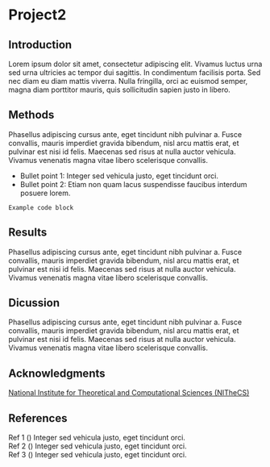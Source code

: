 # Project2
<!-- ![example workflow](https://github.com/github/docs/actions/workflows/main.yml/badge.svg) -->

## Introduction   
Lorem ipsum dolor sit amet, consectetur adipiscing elit. Vivamus luctus urna sed urna ultricies ac tempor dui sagittis. In condimentum facilisis porta. Sed nec diam eu diam mattis viverra. Nulla fringilla, orci ac euismod semper, magna diam porttitor mauris, quis sollicitudin sapien justo in libero.

## Methods   
Phasellus adipiscing cursus ante, eget tincidunt nibh pulvinar a. Fusce convallis, mauris imperdiet gravida bibendum, nisl arcu mattis erat, et pulvinar est nisi id felis. Maecenas sed risus at nulla auctor vehicula. Vivamus venenatis magna vitae libero scelerisque convallis.

- Bullet point 1: Integer sed vehicula justo, eget tincidunt orci.
- Bullet point 2: Etiam non quam lacus suspendisse faucibus interdum posuere lorem.

```
Example code block
```

## Results   
Phasellus adipiscing cursus ante, eget tincidunt nibh pulvinar a. Fusce convallis, mauris imperdiet gravida bibendum, nisl arcu mattis erat, et pulvinar est nisi id felis. Maecenas sed risus at nulla auctor vehicula. Vivamus venenatis magna vitae libero scelerisque convallis.

## Dicussion   
Phasellus adipiscing cursus ante, eget tincidunt nibh pulvinar a. Fusce convallis, mauris imperdiet gravida bibendum, nisl arcu mattis erat, et pulvinar est nisi id felis. Maecenas sed risus at nulla auctor vehicula. Vivamus venenatis magna vitae libero scelerisque convallis.

## Acknowledgments   
[National Institute for Theoretical and Computational Sciences (NITheCS)](https://nithecs.ac.za/)

## References   
Ref 1 () Integer sed vehicula justo, eget tincidunt orci.  
Ref 2 () Integer sed vehicula justo, eget tincidunt orci.  
Ref 3 () Integer sed vehicula justo, eget tincidunt orci.
